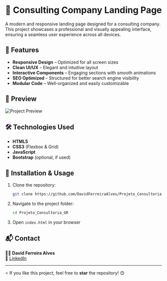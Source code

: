 # 🚀 Consulting Company Landing Page

A modern and responsive landing page designed for a consulting company. This project showcases a professional and visually appealing interface, ensuring a seamless user experience across all devices.

## 🌟 Features
- **Responsive Design** – Optimized for all screen sizes
- **Clean UI/UX** – Elegant and intuitive layout
- **Interactive Components** – Engaging sections with smooth animations
- **SEO Optimized** – Structured for better search engine visibility
- **Modular Code** – Well-organized and easily customizable

## 📸 Preview
![Project Preview](https://davidferreiraalves.github.io/Projeto_Consultoria_GR/)

## 🛠️ Technologies Used
- **HTML5**
- **CSS3** (Flexbox & Grid)
- **JavaScript**
- **Bootstrap** (optional, if used)

## 📂 Installation & Usage
1. Clone the repository:
   ```sh
   git clone https://github.com/DavidFerreiraAlves/Projeto_Consultoria_GR.git
   ```
2. Navigate to the project folder:
   ```sh
   cd Projeto_Consultoria_GR
   ```
3. Open `index.html` in your browser

## 📬 Contact
👨‍💻 **David Ferreira Alves**  
🔗 [LinkedIn](https://www.linkedin.com/in/david-ferreira-alves-4721aa344/)  


---
⭐ If you like this project, feel free to **star** the repository! 😊



